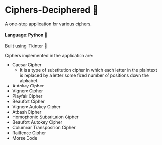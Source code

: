 # Ciphers-Deciphered :closed_lock_with_key:
A one-stop application for various ciphers.

#### Language: Python :snake:
Built using: Tkinter :beginner:

Ciphers implemented in the application are:

  * Caesar Cipher
      - It is a type of substitution cipher in which each letter in the plaintext is replaced by a letter some fixed number of positions down the alphabet.
  * Autokey Cipher
  * Vignere Cipher
  * Playfair Cipher
  * Beaufort Cipher
  * Vignere Autokey Cipher
  * Atbash Cipher
  * Homophonic Substitution Cipher
  * Beaufort Autokey Cipher
  * Columnar Transposition Cipher
  * Railfence Cipher
  * Morse Code

